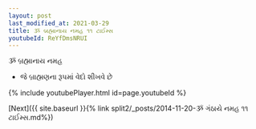 ```yaml
---
layout: post
last_modified_at: 2021-03-29
title: ૐ બ્રહ્માનાય નમહ ૧૧ ટાઈમ્સ
youtubeId: ReYfDmsNRUI
---
```

 
 
 ૐ બ્રહ્માનાય નમહ  
 
 -  જે બ્રાહ્મણના રૂપમાં વેદો શીખવે છે 
 
  
 
  
 
 
 
 
 
 


{% include youtubePlayer.html id=page.youtubeId %}
 
[Next]({{ site.baseurl }}{% link  split2/_posts/2014-11-20-ૐ ગંઠાયે નમહ ૧૧ ટાઈમ્સ.md%})
 

